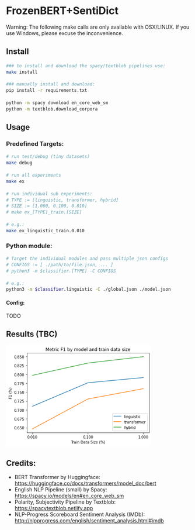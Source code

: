 # FrozenBERT+SentiDict
Warning: The following make calls are only available with OSX/LINUX. If you use Windows, please excuse the inconvenience.

## Install
```bash
### to install and download the spacy/textblob pipelines use:
make install

### manually install and download:
pip install -r requirements.txt

python -m spacy download en_core_web_sm
python -m textblob.download_corpora
```

## Usage

### Predefined Targets:
```bash
# run test/debug (tiny datasets)
make debug

# run all experiments
make ex

# run individual sub experiments:
# TYPE := [linguistic, transformer, hybrid]
# SIZE := [1.000, 0.100, 0.010]
# make ex_[TYPE]_train.[SIZE]

# e.g.:
make ex_linguistic_train.0.010
```
### Python module:
```bash
# Target the individual modules and pass multiple json configs 
# CONFIGS := [ ./path/to/file.json, ... ] 
# python3 -m $classifier.[TYPE] -C CONFIGS

# e.g.:
python3 -m $classifier.linguistic -C ./global.json ./model.json
```

#### Config:
TODO

## Results (TBC)
![Line plot showing differences between model type and train data size](./experiments/__output.png)

## Credits:

* BERT Transformer by Huggingface: <https://huggingface.co/docs/transformers/model_doc/bert>
* English NLP Pipeline (small) by Spacy: <https://spacy.io/models/en#en_core_web_sm>
* Polarity, Subjectivity Pipeline by Textblob: <https://spacytextblob.netlify.app>
* NLP-Progress Scoreboard Sentiment Analysis (IMDb): <http://nlpprogress.com/english/sentiment_analysis.html#imdb>
